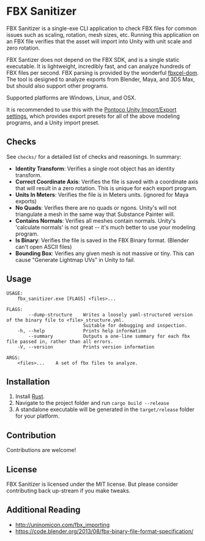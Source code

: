 # FBX Sanitizer
FBX Sanitizer is a single-exe CLI application to check FBX files for common issues such as scaling, rotation, mesh sizes, etc. Running this application on an FBX file verifies that the asset will import into Unity with unit scale and zero rotation.

FBX Santizer does not depend on the FBX SDK, and is a single static executable. It is lightweight, incredibly fast, and can analyze hundreds of FBX files per second. FBX parsing is provided by the wonderful [fbxcel-dom](https://github.com/lo48576/fbxcel). The tool is designed to analyze exports from Blender, Maya, and 3DS Max, but should also support other programs.

Supported platforms are Windows, Linux, and OSX.

It is recommended to use this with the [Pontoco Unity Import/Export settings](https://www.notion.so/Pontoco-FBX-Import-Export-Settings-7b363beb7f7249f2bca6d6bdbcae6c5d), which provides export presets for all of the above modeling programs, and a Unity import preset. 

## Checks
See `checks/` for a detailed list of checks and reasonings. In summary:
 - **Identity Transform**: Verifies a single root object has an identity transform.
 - **Correct Coordinate Axis**: Verifies the file is saved with a coordinate axis that will result in a zero rotation. This is unique for each export program.
 - **Units In Meters**: Verifies the file is in Meters units. (ignored for Maya exports)
 - **No Quads**: Verifies there are no quads or ngons. Unity's will not triangulate a mesh in the same way that Substance Painter will.
 - **Contains Normals**: Verifies all meshes contain normals. Unity's 'calculate normals' is not great -- it's much better to use your modeling program.
 - **Is Binary**: Verifies the file is saved in the FBX Binary format. (Blender can't open ASCII files)
 - **Bounding Box**: Verifies any given mesh is not massive or tiny. This can cause "Generate Lightmap UVs" in Unity to fail.

## Usage
```
USAGE:
    fbx_sanitizer.exe [FLAGS] <files>...

FLAGS:
        --dump-structure    Writes a loosely yaml-structured version of the binary file to <file>_structure.yml.
                            Suitable for debugging and inspection.
    -h, --help              Prints help information
        --summary           Outputs a one-line summary for each fbx file passed in, rather than all errors.
    -V, --version           Prints version information

ARGS:
    <files>...    A set of fbx files to analyze.
```

## Installation
1. Install [Rust](https://www.rust-lang.org/tools/install). 
2. Navigate to the project folder and run `cargo build --release`
3. A standalone executable will be generated in the `target/release` folder for your platform.

## Contribution
Contributions are welcome!

## License
FBX Sanitizer is licensed under the MIT license. But please consider contributing back up-stream if you make tweaks.

## Additional Reading
- http://uninomicon.com/fbx_importing
- https://code.blender.org/2013/08/fbx-binary-file-format-specification/
